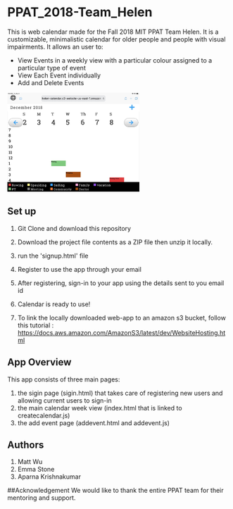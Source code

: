 # PPAT_2018-Team_Helen

This is web calendar made for the Fall 2018 MIT PPAT Team Helen. It is a customizable, minimalistic calendar for older people and people with visual impairments. It allows an user to:
* View Events in a weekly view with a particular colour assigned to a particular type of event
* View Each Event individually 
* Add and Delete Events

<img src="./helen.JPG" width="300">

## Set up
1. Git Clone and download this repository
2. Download the project file contents as a ZIP file then unzip it locally.
3. run the 'signup.html' file 
4. Register to use the app through your email
5. After registering, sign-in to your app using the details sent to you email id
6. Calendar is ready to use!

7. To link the locally downloaded web-app to an amazon s3 bucket, follow this tutorial : https://docs.aws.amazon.com/AmazonS3/latest/dev/WebsiteHosting.html

## App Overview
This app consists of three main pages: 
1. the sigin page (sigin.html) that takes care of registering new users and allowing current users to sign-in
2. the main calendar week view (index.html that is linked to createcalendar.js)
3. the add event page (addevent.html and addevent.js)

## Authors
1. Matt Wu
2. Emma Stone
3. Aparna Krishnakumar

##Acknowledgement
We would like to thank the entire PPAT team for their mentoring and support.
